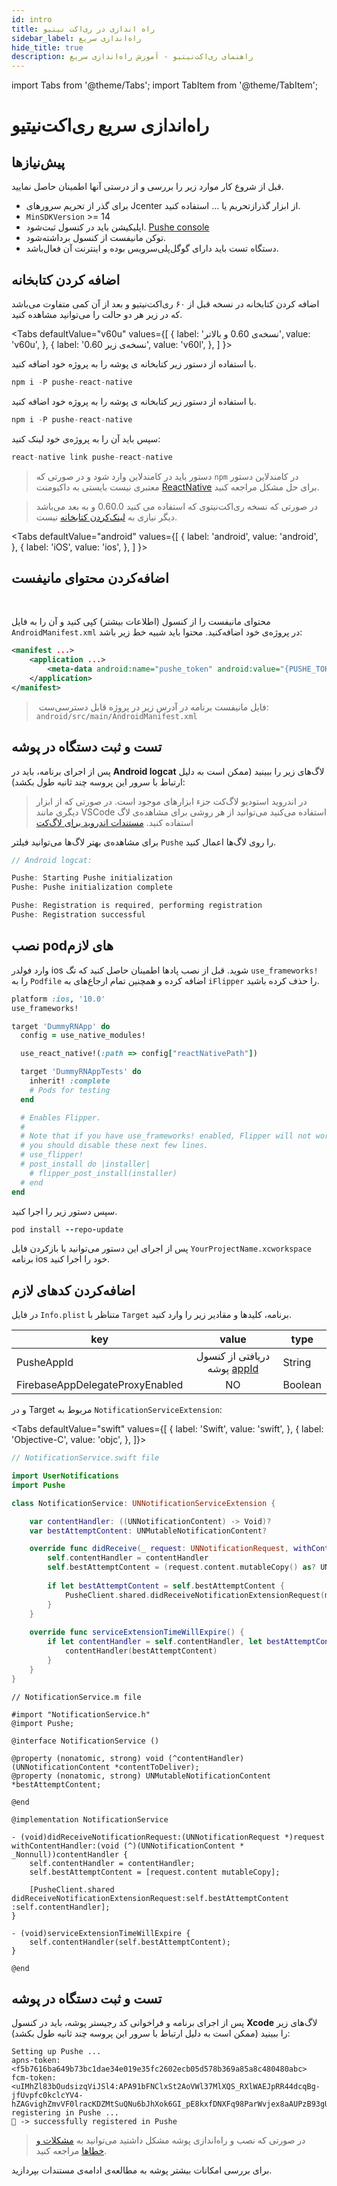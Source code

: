 ```yaml
---
id: intro
title: راه اندازی در ری‌اکت نیتیو
sidebar_label: راه‌اندازی سریع
hide_title: true
description: راهنمای ری‌اکت‌نیتیو - آموزش راه‌اندازی سریع
---
```


import Tabs from '@theme/Tabs';
import TabItem from '@theme/TabItem';

# راه‌اندازی سریع ری‌اکت‌نیتیو


## پیش‌نیازها

قبل از شروع کار موارد زیر را بررسی و از درستی آنها اطمینان حاصل نمایید.

- برای گذر از تحریم سرور‌های Jcenter از ابزار گذرازتحریم یا ... استفاده کنید.
- `MinSDKVersion` >= 14
- اپلیکیشن باید در کنسول ثبت‌شود. [Pushe console](https://console.pushe.co)
- توکن مانیفست از کنسول برداشته‌شود.
- دستگاه تست باید دارای گوگل‌پلی‌سرویس بوده و اینترنت آن فعال‌باشد.

## اضافه کردن کتابخانه

اضافه کردن کتابخانه در نسخه قبل از ۶۰ ری‌اکت‌نیتیو و بعد از آن کمی متفاوت می‌باشد که در زیر هر دو حالت را می‌توانید مشاهده کنید.

<Tabs
  defaultValue="v60u"
  values={[
    { label: 'نسخه‌ی 0.60 و بالاتر', value: 'v60u', },
    { label: 'نسخه‌ی زیر 0.60', value: 'v60l', },
  ]
}>

<TabItem value="v60u">

با استفاده از دستور زیر کتابخانه ی پوشه را به پروژه خود اضافه کنید.

```js
npm i -P pushe-react-native
```

</TabItem>

<TabItem value="v60l">

با استفاده از دستور زیر کتابخانه ی پوشه را به پروژه خود اضافه کنید.

```js
npm i -P pushe-react-native
```

سپس باید آن‌ را به پروژه‌ی خود لینک کنید:

```js
react-native link pushe-react-native
```

</TabItem>

</Tabs>

> دستور باید در کامندلاین وارد شود و در صورتی که `npm` در کامندلاین دستور معتبری نیست بایستی به داکیومنت [ReactNative](https://facebook.github.io/react-native/docs/getting-started) برای حل مشکل مراجعه کنید.

> در صورتی که نسخه ری‌اکت‌نیتو‌ی که استفاده می کنید 0.60.0 و به بعد می‌باشد دیگر نیازی به [لینک‌کردن کتابخانه](https://facebook.github.io/react-native/blog/2019/07/03/version-60#native-modules-are-now-autolinked) نیست.

<Tabs
  defaultValue="android"
  values={[
    { label: 'android', value: 'android', },
    { label: 'iOS', value: 'ios', },
  ]
}>

<TabItem value="android">

## اضافه‌کردن محتوای مانیفست

<br />

محتوای مانیفست را از کنسول (اطلاعات بیشتر) کپی‌ کنید و آ‌ن را به فایل `AndroidManifest.xml` در پروژه‌ی خود اضافه‌کنید. محتوا باید شبیه خط زیر باشد:


```xml {3} title="AndroidManifest.xml"
<manifest ...>
    <application ...>
        <meta-data android:name="pushe_token" android:value="{PUSHE_TOKEN}" />
    </application>
</manifest>
```

>‌ فایل مانیفست برنامه در آدرس زیر در پروژه قابل دسترسی‌ست: `android/src/main/AndroidManifest.xml`



## تست و ثبت دستگاه در پوشه

پس از اجرای برنامه، باید در **Android logcat** لاگ‌های زیر را ببینید (ممکن است به دلیل ارتباط با سرور این پروسه چند ثانیه طول بکشد):

> در اندروید استودیو لاگ‌کت جزء ابزارهای موجود است. در صورتی که از ابزار دیگری مانند VSCode استفاده‌ می‌کنید می‌توانید از هر روشی برای مشاهده‌ی لاگ استفاده کنید. [مستندات اندروید برای لاگ‌کت](https://developer.android.com/studio/command-line/logcat)

برای مشاهده‌ی بهتر لاگ‌ها می‌توانید فیلتر `Pushe` را روی لاگ‌ها اعمال کنید.

```js
// Android logcat:

Pushe: Starting Pushe initialization
Pushe: Pushe initialization complete

Pushe: Registration is required, performing registration
Pushe: Registration successful
```

</TabItem>

<TabItem value="ios">

## نصب podهای لازم

وارد فولدر ios شوید. قبل از نصب پادها اطمینان حاصل کنید که تگ `use_frameworks!` را به `Podfile` اضافه کرده و همچنین تمام ارجاع‌های به `iFlipper` را حذف کرده باشید.

```ruby
platform :ios, '10.0'
use_frameworks!

target 'DummyRNApp' do
  config = use_native_modules!

  use_react_native!(:path => config["reactNativePath"])

  target 'DummyRNAppTests' do
    inherit! :complete
    # Pods for testing
  end

  # Enables Flipper.
  #
  # Note that if you have use_frameworks! enabled, Flipper will not work and
  # you should disable these next few lines.
  # use_flipper!
  # post_install do |installer|
    # flipper_post_install(installer)
  # end
end
```

سپس دستور زیر را اجرا کنید.

```ruby
pod install --repo-update
```

پس از اجرای این دستور می‌توانید با بازکردن فایل `YourProjectName.xcworkspace` برنامه ios خود را اجرا کنید.

## اضافه‌کردن کد‌های لازم

در فایل `Info.plist` متناظر با `Target` برنامه، کلید‌ها و مقادیر زیر را وارد کنید.

<div dir='ltr'>

| key | value | type |
|--|:--:|--|
|PusheAppId|دریافتی از کنسول پوشه [appId](/docs/ios/extra/pushe/how-to-get-pushe-app-id)|String|
|FirebaseAppDelegateProxyEnabled|NO|Boolean|

</div>

و در Target مربوط به `NotificationServiceExtension`:

<Tabs
  defaultValue="swift"
  values={[
    { label: 'Swift', value: 'swift', },
    { label: 'Objective-C', value: 'objc', },
  ]}>

<TabItem value="swift">

```swift
// NotificationService.swift file

import UserNotifications
import Pushe

class NotificationService: UNNotificationServiceExtension {

    var contentHandler: ((UNNotificationContent) -> Void)?
    var bestAttemptContent: UNMutableNotificationContent?

    override func didReceive(_ request: UNNotificationRequest, withContentHandler contentHandler: @escaping (UNNotificationContent) -> Void) {
        self.contentHandler = contentHandler
        self.bestAttemptContent = (request.content.mutableCopy() as? UNMutableNotificationContent)
        
        if let bestAttemptContent = self.bestAttemptContent {
            PusheClient.shared.didReceiveNotificationExtensionRequest(mutableContent: bestAttemptContent, contentHandler: contentHandler)
        }
    }
    
    override func serviceExtensionTimeWillExpire() {
        if let contentHandler = self.contentHandler, let bestAttemptContent =  self.bestAttemptContent {
            contentHandler(bestAttemptContent)
        }
    }
}
```

</TabItem>

<TabItem value="objc">

```objc
// NotificationService.m file

#import "NotificationService.h"
@import Pushe;

@interface NotificationService ()

@property (nonatomic, strong) void (^contentHandler)(UNNotificationContent *contentToDeliver);
@property (nonatomic, strong) UNMutableNotificationContent *bestAttemptContent;

@end

@implementation NotificationService

- (void)didReceiveNotificationRequest:(UNNotificationRequest *)request withContentHandler:(void (^)(UNNotificationContent * _Nonnull))contentHandler { 
    self.contentHandler = contentHandler;
    self.bestAttemptContent = [request.content mutableCopy];
    
    [PusheClient.shared didReceiveNotificationExtensionRequest:self.bestAttemptContent :self.contentHandler];
}

- (void)serviceExtensionTimeWillExpire {
    self.contentHandler(self.bestAttemptContent);
}

@end
```

</TabItem>

</Tabs>

## تست و ثبت دستگاه در پوشه

پس از اجرای برنامه و فراخوانی کد رجیستر پوشه، باید در کنسول **Xcode** لاگ‌های زیر را ببینید (ممکن است به دلیل ارتباط با سرور این پروسه چند ثانیه طول بکشد):

```
Setting up Pushe ...
apns-token:<f5b7616ba649b73bc1dae34e019e35fc2602ecb05d578b369a85a8c480480abc>
fcm-token:<uIMhZl83bOudsizqViJSl4:APA91bFNClxSt2AoVWl37MlXQS_RXlWAEJpRR44dcqBg-jfUvpfc0kclcYV4-hZAGvighZmvVF0lracKDZMtSuQNu6bJhXok6GI_pE8kxfDNXFq98ParWvjex8aAUPzB93gUQn0SKLBU>
registering in Pushe ...
📗 -> successfully registered in Pushe
```

</TabItem>

</Tabs>

> در صورتی که نصب و راه‌اندازی پوشه مشکل داشتید می‌توانید به [مشکلات و خطاها](/docs/react-native/rn-errors) مراجعه کنید.

برای بررسی امکانات بیشتر پوشه به مطالعه‌ی ادامه‌ی مستندات بپردازید.
